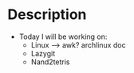 # Description
- Today I will be working on:
  - Linux --> awk? archlinux doc
  - Lazygit 
  - Nand2tetris

